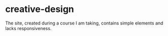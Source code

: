 # creative-design
The site, created during a course I am taking, contains simple elements and lacks responsiveness.

